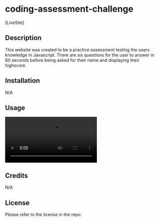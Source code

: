 # coding-assessment-challenge
[LiveSite]

## Description
This website was created to be a practice assessment testing the users knowledge in Javascript. There are six questions for the user to answer in 60 seconds before being asked for their name and displaying their highscore.

## Installation
N/A

## Usage
![Screen Recording](./assets/video/Screen%20Recording%202023-09-18%20at%208.01.12%20PM.mov)

## Credits
N/A

## License
Please refer to the license in the repo.